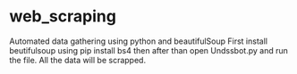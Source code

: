 # web_scraping
Automated data gathering using python and beautifulSoup
First install beutifulsoup using pip install bs4
then after than open Undssbot.py and run the file.
All the data will be scrapped.
